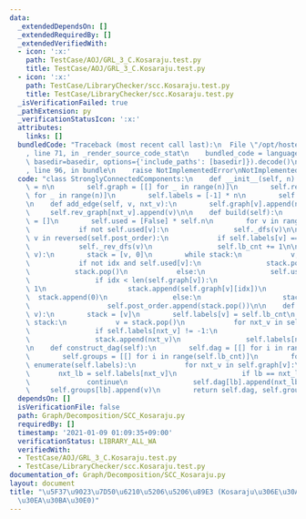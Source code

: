 ```yaml
---
data:
  _extendedDependsOn: []
  _extendedRequiredBy: []
  _extendedVerifiedWith:
  - icon: ':x:'
    path: TestCase/AOJ/GRL_3_C.Kosaraju.test.py
    title: TestCase/AOJ/GRL_3_C.Kosaraju.test.py
  - icon: ':x:'
    path: TestCase/LibraryChecker/scc.Kosaraju.test.py
    title: TestCase/LibraryChecker/scc.Kosaraju.test.py
  _isVerificationFailed: true
  _pathExtension: py
  _verificationStatusIcon: ':x:'
  attributes:
    links: []
  bundledCode: "Traceback (most recent call last):\n  File \"/opt/hostedtoolcache/Python/3.9.1/x64/lib/python3.9/site-packages/onlinejudge_verify/documentation/build.py\"\
    , line 71, in _render_source_code_stat\n    bundled_code = language.bundle(stat.path,\
    \ basedir=basedir, options={'include_paths': [basedir]}).decode()\n  File \"/opt/hostedtoolcache/Python/3.9.1/x64/lib/python3.9/site-packages/onlinejudge_verify/languages/python.py\"\
    , line 96, in bundle\n    raise NotImplementedError\nNotImplementedError\n"
  code: "class StronglyConnectedComponents:\n    def __init__(self, n):\n        self.n\
    \ = n\n        self.graph = [[] for _ in range(n)]\n        self.rev_graph = [[]\
    \ for _ in range(n)]\n        self.labels = [-1] * n\n        self.lb_cnt = 0\n\
    \n    def add_edge(self, v, nxt_v):\n        self.graph[v].append(nxt_v)\n   \
    \     self.rev_graph[nxt_v].append(v)\n\n    def build(self):\n        self.post_order\
    \ = []\n        self.used = [False] * self.n\n        for v in range(self.n):\n\
    \            if not self.used[v]:\n                self._dfs(v)\n\n        for\
    \ v in reversed(self.post_order):\n            if self.labels[v] == -1:\n    \
    \            self._rev_dfs(v)\n                self.lb_cnt += 1\n\n    def _dfs(self,\
    \ v):\n        stack = [v, 0]\n        while stack:\n            v, idx = stack[-2:]\n\
    \            if not idx and self.used[v]:\n                stack.pop()\n     \
    \           stack.pop()\n            else:\n                self.used[v] = True\n\
    \                if idx < len(self.graph[v]):\n                    stack[-1] +=\
    \ 1\n                    stack.append(self.graph[v][idx])\n                  \
    \  stack.append(0)\n                else:\n                    stack.pop()\n \
    \                   self.post_order.append(stack.pop())\n\n    def _rev_dfs(self,\
    \ v):\n        stack = [v]\n        self.labels[v] = self.lb_cnt\n        while\
    \ stack:\n            v = stack.pop()\n            for nxt_v in self.rev_graph[v]:\n\
    \                if self.labels[nxt_v] != -1:\n                    continue\n\
    \                stack.append(nxt_v)\n                self.labels[nxt_v] = self.lb_cnt\n\
    \n    def construct_dag(self):\n        self.dag = [[] for i in range(self.lb_cnt)]\n\
    \        self.groups = [[] for i in range(self.lb_cnt)]\n        for v, lb in\
    \ enumerate(self.labels):\n            for nxt_v in self.graph[v]:\n         \
    \       nxt_lb = self.labels[nxt_v]\n                if lb == nxt_lb:\n      \
    \              continue\n                self.dag[lb].append(nxt_lb)\n       \
    \     self.groups[lb].append(v)\n        return self.dag, self.groups\n"
  dependsOn: []
  isVerificationFile: false
  path: Graph/Decomposition/SCC_Kosaraju.py
  requiredBy: []
  timestamp: '2021-01-09 01:09:35+09:00'
  verificationStatus: LIBRARY_ALL_WA
  verifiedWith:
  - TestCase/AOJ/GRL_3_C.Kosaraju.test.py
  - TestCase/LibraryChecker/scc.Kosaraju.test.py
documentation_of: Graph/Decomposition/SCC_Kosaraju.py
layout: document
title: "\u5F37\u9023\u7D50\u6210\u5206\u5206\u89E3 (Kosaraju\u306E\u30A2\u30EB\u30B4\
  \u30EA\u30BA\u30E0)"
---
```

